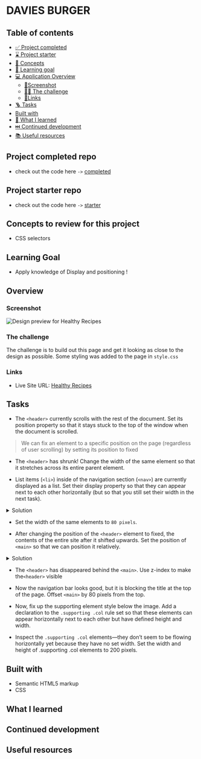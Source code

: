 # DAVIES BURGER

## Table of contents

- [✅ Project completed](#project-completed-repo)
- [⌛️ Project starter](#project-starter-repo)
- [🧩 Concepts](#concepts-to-review-for-this-project)
- [🎯 Learning goal](#learning-goal)
- [💻 Application Overview](#overview)
  - [📸Screenshot](#screenshot)
  - [🥷🏽 The challenge](#the-challenge)
  - [🔗Links](#links)
- [🪜 Tasks](#tasks)
- [Built with](#built-with)
- [📕 What I learned](#what-i-learned)
- [⏭️ Continued development](#continued-development)
- [📚 Useful resources](#useful-resources)

## Project completed repo

- check out the code here `->` [completed](https://github.com/hermkan/code-journey-projects-css/tree/main/03-broadway/completed)

## Project starter repo

- check out the code here `->` [starter](https://github.com/hermkan/code-journey-projects-css/tree/main/03-broadway/starter)

## Concepts to review for this project

- CSS selectors

## Learning Goal

- Apply knowledge of Display and positioning !

## Overview

### Screenshot

![Design preview for Healthy Recipes](./Quinoa-and-Kale-Salad-Recipe.png)

### The challenge

The challenge is to build out this page and get it looking as close to the design as possible.
Some styling was added to the page in `style.css`

### Links

- Live Site URL: [Healthy Recipes](https://code-journey-css-css-selectors.vercel.app/)

## Tasks

- The `<header>` currently scrolls with the rest of the document. Set its position property so that it stays stuck to the top of the window when the document is scrolled.

> We can fix an element to a specific position on the page (regardless of user scrolling) by setting its position to fixed

- The `<header>` has shrunk! Change the width of the same element so that it stretches across its entire parent element.

- List items (`<li>`) inside of the navigation section (`<nav>`) are currently displayed as a list. Set their display property so that they can appear next to each other horizontally (but so that you still set their width in the next task).

<details>
  <summary>Solution</summary>
  
  `<li>` is a block level element

See -> [Block level elements](http://www.devdoc.net/web/developer.mozilla.org/en-US/docs/HTML/Block-level_elements.html)

and

> Block level elements are not displayed in the same line as the content around them. They fill the entire width of the page by default, but their width property can also be set.

-> Inline elements have a box that do not not require a new line after each element. `The height and width of these elements cannot be specified in the CSS document`.

There's a way to combine features of both inline and block elements (display on the same line and keep the ability to set the width) :

-> **Using Inline-block.**

Inline-block elements can appear next to each other. We can specify their dimensions using the width and height.

</details>

- Set the width of the same elements to `80 pixels`.

- After changing the position of the `<header>` element to fixed, the contents of the entire site after it shifted upwards. Set the position of `<main>` so that we can position it relatively.

<details>
<summary>Solution</summary>
Position relative position an element relative to its default static position on the web page. It's possible to add to the position declaration, an offset properties that will move the element away from its default static.
- `top`
- `bottom
- left
- right
</details>

- The `<header>` has disappeared behind the `<main>`. Use z-index to make the`<header>` visible

- Now the navigation bar looks good, but it is blocking the title at the top of the page. Offset `<main>` by 80 pixels from the top.

- Now, fix up the supporting element style below the image. Add a declaration to the `.supporting .col` rule set so that these elements can appear horizontally next to each other but have defined height and width.

- Inspect the `.supporting .col` elements—they don’t seem to be flowing horizontally yet because they have no set width. Set the width and height of .supporting .col elements to 200 pixels.

## Built with

- Semantic HTML5 markup
- CSS

## What I learned

## Continued development

## Useful resources
